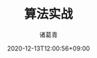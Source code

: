 ---
date: 2020-12-13T12:00:56+09:00
description: "如果说数学是皇冠上的一颗明珠，那么算法就是这颗明珠上的光芒，算法让这颗明珠更加熠熠生辉，为科技进步和社会发展照亮了前进的路"
image: "images/recommend_site/xingyouji.jpg"
title: "算法实战"
author: 诸葛青
authorEmoji: 🎅
pinned: false
tags:
- 
series:
- 面试系列
---